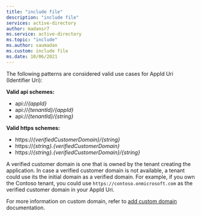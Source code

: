 ```yaml
---
title: "include file"
description: "include file"
services: active-directory
author: madansr7
ms.service: active-directory
ms.topic: "include"
ms.author: saumadan
ms.custom: include file
ms.date: 10/06/2021
---
```


The following patterns are considered valid use cases for AppId Uri (Identifier Uri):

**Valid api schemes:**

- api://_{appId}_ 
- api://_{tenantId}/{appId}_
- api://_{tenantId}/{string}_

**Valid https schemes:**

- https://_{verifiedCustomerDomain}/{string}_
- https://_{string}.{verifiedCustomerDomain}_
- https://_{string}.{verifiedCustomerDomain}/{string}_
  
A verified customer domain is one that is owned by the tenant creating the application. In case a verified customer domain is not available, a tenant could use its the initial domain as a verified domain. For example, if you own the Contoso tenant, you could use `https://contoso.onmicrosoft.com` as the verified customer domain in your AppId Uri.

For more information on custom domain, refer to [add custom domain](../articles/active-directory/fundamentals/add-custom-domain.md) documentation.
